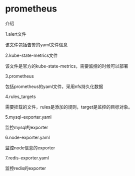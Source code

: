 # prometheus
介绍

1.alert文件

该文件包括告警的yaml文件信息

2.kube-state-metrics文件

该文件是官方的kube-state-metrics，需要监控的时候可以部署

3.prometheus

包括prometheus的yaml文件，采用nfs持久化数据

4.rules_targets

需要挂载的文件，rules是添加的规则，target是监控的目标对象。

5.mysql-exporter.yaml

监控mysql的exporter

6.node-exporter.yaml

监控node信息的exporter

7.redis-exporter.yaml

监控redis的exporter

